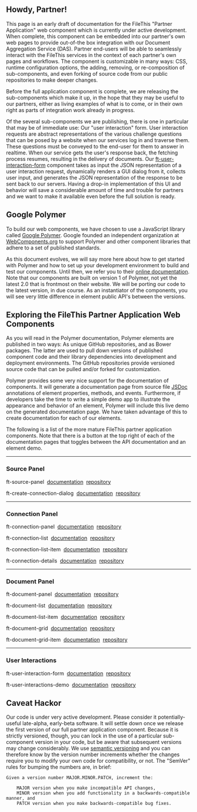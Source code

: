 ## Howdy, Partner!

This page is an early draft of documentation for the FileThis "Partner Application" web component which is currently under active development. When complete, this component can be embedded into our partner's own web pages to provide out-of-the box integration with our Document Aggregation Service (DAS). Partner end-users will be able to seamlessly interact with the FileThis services in the context of each partner's own pages and workflows. The component is customizable in many ways: CSS, runtime configuration options, the adding, removing, or re-composition of sub-components, and even forking of source code from our public repositories to make deeper changes. 

Before the full application component is complete, we are releasing the sub-components which make it up, in the hope that they may be useful to our partners, either as living examples of what is to come, or in their own right as parts of integration work already in progress.

Of the several sub-components we are publishing, there is one in particular that may be of immediate use: Our "user interaction" form. User interaction requests are abstract representations of the various challenge questions that can be posed by a website when our services log in and traverse them. These questions must be conveyed to the end-user for them to answer in realtime. When our service gets the user's response back, the fetching process resumes, resulting in the delivery of documents. Our [ft-user-interaction-form](https://filethis.github.io/ft-user-interactions-demo) component takes as input the JSON representation of a user interaction request, dynamically renders a GUI dialog from it, collects user input, and generates the JSON representation of the response to be sent back to our servers. Having a drop-in implementation of this UI and behavior will save a considerable amount of time and trouble for partners and we want to make it available even before the full solution is ready.


## Google Polymer

To build our web components, we have chosen to use a JavaScript library called [Google Polymer](https://www.polymer-project.org/). Google founded an independent organization at [WebComponents.org](https://www.webcomponents.org/) to support Polymer and other component libraries that adhere to a set of published standards. 

As this document evolves, we will say more here about how to get started with Polymer and how to set up your development environment to build and test our components. Until then, we refer you to their [online documentation](https://www.polymer-project.org/1.0/docs/devguide/feature-overview). Note that our components are built on version 1 of Polymer, not yet the latest 2.0 that is frontmost on their website. We will be porting our code to the latest version, in due course. As an instantiator of the components, you will see very little difference in element public API's between the versions.


## Exploring the FileThis Partner Application Web Components

As you will read in the Polymer documentation, Polymer elements are published in two ways: As unique GitHub repositories, and as Bower packages. The latter are used to pull down versions of published component code and their library dependencies into development and deployment environments. The GitHub repositories provide versioned source code that can be pulled and/or forked for customization.

Polymer provides some very nice support for the documentation of components. It will generate a documentation page from source file [JSDoc](http://usejsdoc.org/) annotations of element properties, methods, and events. Furthermore, if developers take the time to write a simple demo app to illustrate the appearance and behavior of an element, Polymer will include this live demo on the generated documentation page. We have taken advantage of this to create documentation for each of our elements.

The following is a list of the more mature FileThis partner application components. Note that there is a button at the top right of each of the documentation pages that toggles between the API documentation and an element demo.

-------------------------------

### Source Panel

ft-source-panel&nbsp;&nbsp;[documentation](https://filethis.github.io/ft-source-panel/components/ft-source-panel/)&nbsp;&nbsp;[repository](https://github.com/filethis/ft-source-panel)

ft-create-connection-dialog&nbsp;&nbsp;[documentation](https://filethis.github.io/ft-create-connection-dialog/components/ft-create-connection-dialog/)&nbsp;&nbsp;[repository](https://github.com/filethis/ft-create-connection-dialog)

-------------------------------

### Connection Panel

ft-connection-panel&nbsp;&nbsp;[documentation](https://filethis.github.io/ft-connection-panel/components/ft-connection-panel/)&nbsp;&nbsp;[repository](https://github.com/filethis/ft-connection-panel)

ft-connection-list&nbsp;&nbsp;[documentation](https://filethis.github.io/ft-connection-list/components/ft-connection-list/)&nbsp;&nbsp;[repository](https://github.com/filethis/ft-connection-list)

ft-connection-list-item&nbsp;&nbsp;[documentation](https://filethis.github.io/ft-connection-list-item/components/ft-connection-list-item/)&nbsp;&nbsp;[repository](https://github.com/filethis/ft-connection-list-item)

ft-connection-details&nbsp;&nbsp;[documentation](https://filethis.github.io/ft-connection-details/components/ft-connection-details/)&nbsp;&nbsp;[repository](https://github.com/filethis/ft-connection-details)

-------------------------------

### Document Panel

ft-document-panel&nbsp;&nbsp;[documentation](https://filethis.github.io/ft-document-panel/components/ft-document-panel/)&nbsp;&nbsp;[repository](https://github.com/filethis/ft-document-panel)

ft-document-list&nbsp;&nbsp;[documentation](https://filethis.github.io/ft-document-list/components/ft-document-list/)&nbsp;&nbsp;[repository](https://github.com/filethis/ft-document-list)

ft-document-list-item&nbsp;&nbsp;[documentation](https://filethis.github.io/ft-document-list-item/components/ft-document-list-item/)&nbsp;&nbsp;[repository](https://github.com/filethis/ft-document-list-item)

ft-document-grid&nbsp;&nbsp;[documentation](https://filethis.github.io/ft-document-grid/components/ft-document-grid/)&nbsp;&nbsp;[repository](https://github.com/filethis/ft-document-grid)

ft-document-grid-item&nbsp;&nbsp;[documentation](https://filethis.github.io/ft-document-grid-item/components/ft-document-grid-item/)&nbsp;&nbsp;[repository](https://github.com/filethis/ft-document-grid-item)

-------------------------------

### User Interactions

ft-user-interaction-form&nbsp;&nbsp;[documentation](https://filethis.github.io/ft-user-interaction-form/components/ft-user-interaction-form/)&nbsp;&nbsp;[repository](https://github.com/filethis/ft-user-interaction-form)

ft-user-interactions-demo&nbsp;&nbsp;[documentation](https://filethis.github.io/ft-user-interactions-demo/components/ft-user-interactions-demo/)&nbsp;&nbsp;[repository](https://github.com/filethis/ft-user-interactions-demo)


## Caveat Hackor

Our code is under very active development. Please consider it potentially-useful late-alpha, early-beta software. It will settle down once we release the first version of our full partner application component. Because it is strictly versioned, though, you can lock in the use of a particular sub-component version in your code, but be aware that subsequent versions may change considerably. We use [semantic versioning](http://semver.org/) and you can therefore know by the version number increments whether the changes require you to modify your own code for compatibility, or not. The "SemVer" rules for bumping the numbers are, in brief:

    Given a version number MAJOR.MINOR.PATCH, increment the:

        MAJOR version when you make incompatible API changes,
        MINOR version when you add functionality in a backwards-compatible manner, and
        PATCH version when you make backwards-compatible bug fixes.

